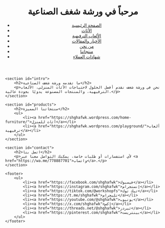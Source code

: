 <!DOCTYPE html>
<html lang="ar">
<head>
    <meta charset="UTF-8">
    <meta name="viewport" content="width=device-width, initial-scale=1.0">
    <title>ورشة شغف الصناعية</title>
    <meta name="description" content="ورشة شغف الصناعية تقدم أفضل الأثاث والألعاب الترفيهية المصممة بعناية.">
    <meta name="keywords" content="شغف الصناعية, أثاث, ألعاب ترفيهية, منتجات خشبية, صناعة يدوية, تجهيزات منازل, ورشة">
    <link rel="stylesheet" href="style.css"> <!-- إذا كنت تستخدم ملف CSS خارجي -->
</head>
<body>
    <header>
        <h1>مرحباً في ورشة شغف الصناعية</h1>
        <nav>
            <ul>
                <li><a href="https://shghafwk.wordpress.com/">الصفحة الرئيسية</a></li>
                <li><a href="https://shghafwk.wordpress.com/home-furniture/">الأثاث</a></li>
                <li><a href="https://shghafwk.wordpress.com/playground/">الألعاب الترفيهية</a></li>
                <li><a href="https://shghafwk.wordpress.com/news/">الأخبار والمقالات</a></li>
                <li><a href="https://shghafwk.wordpress.com/about/">من نحن</a></li>
                <li><a href="https://shghafwk.wordpress.com/our-products/">منتجاتنا</a></li>
                <li><a href="https://shghafwk.wordpress.com/customer-testimonials/">شهادات العملاء</a></li>
            </ul>
        </nav>
    </header>

    <section id="intro">
        <h2>ما تقدمه ورشة شغف الصناعية</h2>
        <p>نحن في ورشة شغف نقدم أفضل الحلول لاحتياجات الأثاث المنزلي، الألعاب الترفيهية، والمنتجات المصنوعة يدويًا بجودة عالية.</p>
    </section>

    <section id="products">
        <h2>منتجاتنا المميزة</h2>
        <ul>
            <li><a href="https://shghafwk.wordpress.com/home-furniture/">أثاث للمنزل</a></li>
            <li><a href="https://shghafwk.wordpress.com/playground/">ألعاب ترفيهية</a></li>
        </ul>
    </section>

    <section id="contact">
        <h2>اتصل بنا</h2>
        <p>لأي استفسارات أو طلبات خاصة، يمكنك التواصل معنا عبر <a href="https://wa.me/778887701">واتساب</a>.</p>
    </section>

    <footer>
        <ul>
            <li><a href="https://facebook.com/shghafwk">فيسبوك</a></li>
            <li><a href="https://instagram.com/shghafwk">إنستجرام</a></li>
            <li><a href="https://tiktok.com/@workshopfs">تيك توك</a></li>
            <li><a href="https://t.me/shghafwk">تليجرام</a></li>
            <li><a href="https://youtube.com/@shghafwk">يوتيوب</a></li>
            <li><a href="https://x.com/shghafwk">إكس</a></li>
            <li><a href="https://threads.net/@shghafwk">ثيردز</a></li>
            <li><a href="https://pinterest.com/shghafwk">بينتريست</a></li>
        </ul>
    </footer>
</body>
</html>
